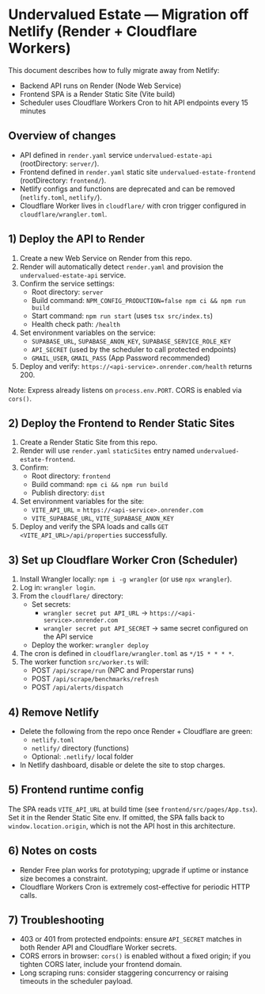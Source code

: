 # Undervalued Estate — Migration off Netlify (Render + Cloudflare Workers)

This document describes how to fully migrate away from Netlify:
- Backend API runs on Render (Node Web Service)
- Frontend SPA is a Render Static Site (Vite build)
- Scheduler uses Cloudflare Workers Cron to hit API endpoints every 15 minutes

## Overview of changes
- API defined in `render.yaml` service `undervalued-estate-api` (rootDirectory: `server/`).
- Frontend defined in `render.yaml` static site `undervalued-estate-frontend` (rootDirectory: `frontend/`).
- Netlify configs and functions are deprecated and can be removed (`netlify.toml`, `netlify/`).
- Cloudflare Worker lives in `cloudflare/` with cron trigger configured in `cloudflare/wrangler.toml`.

## 1) Deploy the API to Render
1. Create a new Web Service on Render from this repo.
2. Render will automatically detect `render.yaml` and provision the `undervalued-estate-api` service.
3. Confirm the service settings:
   - Root directory: `server`
   - Build command: `NPM_CONFIG_PRODUCTION=false npm ci && npm run build`
   - Start command: `npm run start` (uses `tsx src/index.ts`)
   - Health check path: `/health`
4. Set environment variables on the service:
   - `SUPABASE_URL`, `SUPABASE_ANON_KEY`, `SUPABASE_SERVICE_ROLE_KEY`
   - `API_SECRET` (used by the scheduler to call protected endpoints)
   - `GMAIL_USER`, `GMAIL_PASS` (App Password recommended)
5. Deploy and verify: `https://<api-service>.onrender.com/health` returns 200.

Note: Express already listens on `process.env.PORT`. CORS is enabled via `cors()`.

## 2) Deploy the Frontend to Render Static Sites
1. Create a Render Static Site from this repo.
2. Render will use `render.yaml` `staticSites` entry named `undervalued-estate-frontend`.
3. Confirm:
   - Root directory: `frontend`
   - Build command: `npm ci && npm run build`
   - Publish directory: `dist`
4. Set environment variables for the site:
   - `VITE_API_URL` = `https://<api-service>.onrender.com`
   - `VITE_SUPABASE_URL`, `VITE_SUPABASE_ANON_KEY`
5. Deploy and verify the SPA loads and calls `GET <VITE_API_URL>/api/properties` successfully.

## 3) Set up Cloudflare Worker Cron (Scheduler)
1. Install Wrangler locally: `npm i -g wrangler` (or use `npx wrangler`).
2. Log in: `wrangler login`.
3. From the `cloudflare/` directory:
   - Set secrets:
     - `wrangler secret put API_URL` → `https://<api-service>.onrender.com`
     - `wrangler secret put API_SECRET` → same secret configured on the API service
   - Deploy the worker: `wrangler deploy`
4. The cron is defined in `cloudflare/wrangler.toml` as `*/15 * * * *`.
5. The worker function `src/worker.ts` will:
   - POST `/api/scrape/run` (NPC and Properstar runs)
   - POST `/api/scrape/benchmarks/refresh`
   - POST `/api/alerts/dispatch`

## 4) Remove Netlify
- Delete the following from the repo once Render + Cloudflare are green:
  - `netlify.toml`
  - `netlify/` directory (functions)
  - Optional: `.netlify/` local folder
- In Netlify dashboard, disable or delete the site to stop charges.

## 5) Frontend runtime config
The SPA reads `VITE_API_URL` at build time (see `frontend/src/pages/App.tsx`). Set it in the Render Static Site env. If omitted, the SPA falls back to `window.location.origin`, which is not the API host in this architecture.

## 6) Notes on costs
- Render Free plan works for prototyping; upgrade if uptime or instance size becomes a constraint.
- Cloudflare Workers Cron is extremely cost-effective for periodic HTTP calls.

## 7) Troubleshooting
- 403 or 401 from protected endpoints: ensure `API_SECRET` matches in both Render API and Cloudflare Worker secrets.
- CORS errors in browser: `cors()` is enabled without a fixed origin; if you tighten CORS later, include your frontend domain.
- Long scraping runs: consider staggering concurrency or raising timeouts in the scheduler payload.
